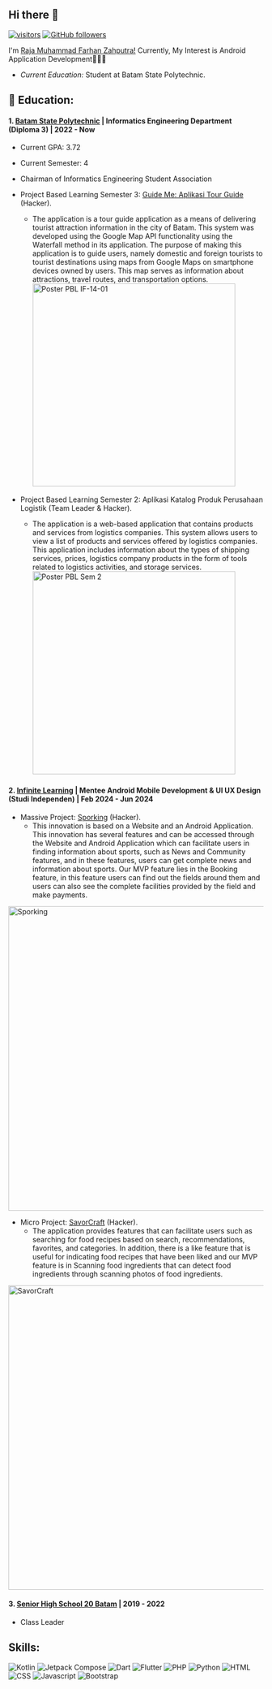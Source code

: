 ## Hi there 👋

[![visitors](https://visitor-badge.laobi.icu/badge?page_id=RajaFarhann.RajaFarhann)](https://github.com/RajaFarhann) [![GitHub followers](https://img.shields.io/github/followers/RajaFarhann.svg?style=social&label=Follow)](https://github.com/RajaFarhann?tab=followers)

I'm [Raja Muhammad Farhan Zahputra!](https://www.linkedin.com/in/rajamuhammadfarhanzahputra/)
Currently, My Interest is Android Application Development👨🏻‍💻

- <i>Current Education:</i> Student at Batam State Polytechnic.

<h2> 🏫 Education:</h2>

#### 1. [Batam State Polytechnic](https://www.polibatam.ac.id/) | Informatics Engineering Department (Diploma 3) | 2022 - Now
   - Current GPA: 3.72
   - Current Semester: 4
   - Chairman of Informatics Engineering Student Association
   - Project Based Learning Semester 3: [Guide Me: Aplikasi Tour Guide](https://drive.google.com/file/d/1mOakoIIkPuNyLCF2ePRMXsEdhEo-1ncx/view) (Hacker).
      - The application is a tour guide application as a means of delivering tourist attraction information in the city of Batam. This system was developed using the Google Map API functionality using the Waterfall method in its application. The purpose of making this application is to guide users, namely domestic and foreign tourists to tourist destinations using maps from Google Maps on smartphone devices owned by users. This map serves as information about attractions, travel routes, and transportation options. <img src="https://github.com/user-attachments/assets/406abee7-2ba0-4cf6-a129-df05bcb3abd4" alt="Poster PBL IF-14-01" width="400"/>

    
   - Project Based Learning Semester 2: Aplikasi Katalog Produk Perusahaan Logistik (Team Leader & Hacker).
      - The application is a web-based application that contains products and services from logistics companies. This system allows users to view a list of products and services offered by logistics companies. This application includes information about the types of shipping services, prices, logistics company products in the form of tools related to logistics activities, and storage services.<img src="https://github.com/user-attachments/assets/3a9b307b-4d09-461e-9c6a-fb27c8f8a55d" alt="Poster PBL Sem 2" width="400"/>

#### 2. [Infinite Learning](https://www.infinitelearning.id/) | Mentee Android Mobile Development & UI UX Design  (Studi Independen) | Feb 2024 - Jun 2024
   - Massive Project: [Sporking](https://github.com/RajaFarhann/Mobile-Sporking) (Hacker).
      - This innovation is based on a Website and an Android Application. This innovation has several features and can be accessed through the Website and Android Application which can facilitate users in finding information about sports, such as News and Community features, and in these features, users can get complete news and information about sports. Our MVP feature lies in the Booking feature, in this feature users can find out the fields around them and users can also see the complete facilities provided by the field and make payments. 
<img src="https://github.com/user-attachments/assets/39a7567f-3aba-4959-9065-6429f67b4570" alt="Sporking" width="600"/>
 
   - Micro Project: [SavorCraft](https://github.com/Wirasena-IL/SavorCraft) (Hacker).
      - The application provides features that can facilitate users such as searching for food recipes based on search, recommendations, favorites, and categories. In addition, there is a like feature that is useful for indicating food recipes that have been liked and our MVP feature is in Scanning food ingredients that can detect food ingredients through scanning photos of food ingredients.
<img src="https://github.com/user-attachments/assets/7a29b74b-dc9e-484e-86da-ebe0858237fc" alt="SavorCraft" width="600"/>

#### 3. [Senior High School 20 Batam](https://sman20batam.sch.id/) | 2019 - 2022
   - Class Leader

<h2>  Skills: </h2>

![Kotlin](https://img.shields.io/badge/kotlin-%237F52FF.svg?style=flat&logo=kotlin&logoColor=white) ![Jetpack Compose](https://img.shields.io/badge/jetpack%20compose-%234285F4.svg?style=flat&logo=jetpackcompose&logoColor=white) ![Dart](https://img.shields.io/badge/dart-%230175C2.svg?style=flat&logo=dart&logoColor=white) ![Flutter](https://img.shields.io/badge/flutter-%2302569B.svg?style=flat&logo=flutter&logoColor=white) ![PHP](https://img.shields.io/badge/php-%23777BB4.svg?style=flat&logo=php&logoColor=white) ![Python](https://img.shields.io/badge/python-%233776AB.svg?style=flat&logo=python&logoColor=white) ![HTML](https://img.shields.io/badge/html-%23E34F26.svg?style=flat&logo=html5&logoColor=white) ![CSS](https://img.shields.io/badge/CSS-%231572B6.svg?style=flat&logo=CSS3&logoColor=white) ![Javascript](https://img.shields.io/badge/javascript-%23F7DF1E.svg?style=flat&logo=javascript&logoColor=white) ![Bootstrap](https://img.shields.io/badge/bootstrap-%237952B3.svg?style=flat&logo=bootstrap&logoColor=white) 

